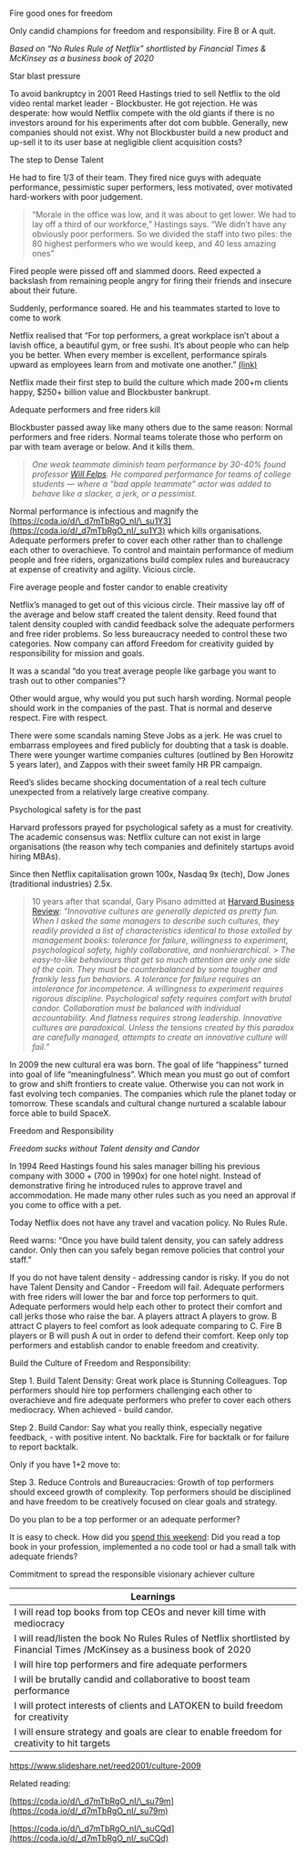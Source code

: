 Fire good ones for freedom

Only candid champions for freedom and responsibility. Fire B or A quit.

_Based on “No Rules Rule of Netflix” shortlisted by Financial Times & McKinsey as a business book of 2020_

Star blast pressure

To avoid bankruptcy in 2001 Reed Hastings tried to sell Netflix to the old video rental market leader - Blockbuster. He got rejection. He was desperate: how would Netflix compete with the old giants if there is no investors around for his experiments after dot com bubble. Generally, new companies should not exist. Why not Blockbuster build a new product and up-sell it to its user base at negligible client acquisition costs?

The step to Dense Talent

He had to fire 1/3 of their team. They fired nice guys with adequate performance, pessimistic super performers, less motivated, over motivated hard-workers with poor judgement.

> “Morale in the office was low, and it was about to get lower. We had to lay off a third of our workforce,” Hastings says. “We didn’t have any obviously poor performers. So we divided the staff into two piles: the 80 highest performers who we would keep, and 40 less amazing ones”

Fired people were pissed off and slammed doors. Reed expected a backslash from remaining people angry for firing their friends and insecure about their future.

Suddenly, performance soared. He and his teammates started to love to come to work

Netflix realised that “For top performers, a great workplace isn’t about a lavish office, a beautiful gym, or free sushi. It’s about people who can help you be better. When every member is excellent, performance spirals upward as employees learn from and motivate one another.” [(link)](https://yourstory.com/2020/09/ys-learn-netflix-ceo-reed-hastings-book-no-rules-rule)

Netflix made their first step to build the culture which made 200+m clients happy, $250+ billion value and Blockbuster bankrupt.

Adequate performers and free riders kill

Blockbuster passed away like many others due to the same reason: Normal performers and free riders. Normal teams tolerate those who perform on par with team average or below. And it kills them.

> _One weak teammate diminish team performance by 30-40% found professor_ _[Will Felps](https://www.business.unsw.edu.au/our-people/willfelps). He compared performance for teams of college students — where a “bad apple teammate” actor was added to behave like a slacker, a jerk, or a pessimist._

Normal performance is infectious and magnify the [https://coda.io/d/\_d7mTbRgO_nI/\_su1Y3](https://coda.io/d/_d7mTbRgO_nI/_su1Y3) which kills organisations. Adequate performers prefer to cover each other rather than to challenge each other to overachieve. To control and maintain performance of medium people and free riders, organizations build complex rules and bureaucracy at expense of creativity and agility. Vicious circle.

Fire average people and foster candor to enable creativity

Netflix’s managed to get out of this vicious circle. Their massive lay off of the average and below staff created the talent density. Reed found that talent density coupled with candid feedback solve the adequate performers and free rider problems. So less bureaucracy needed to control these two categories. Now company can afford Freedom for creativity guided by responsibility for mission and goals.

It was a scandal “do you treat average people like garbage you want to trash out to other companies”?

Other would argue, why would you put such harsh wording. Normal people should work in the companies of the past. That is normal and deserve respect. Fire with respect.

There were some scandals naming Steve Jobs as a jerk. He was cruel to embarrass employees and fired publicly for doubting that a task is doable. There were younger wartime companies cultures (outlined by Ben Horowitz 5 years later), and Zappos with their sweet family HR PR campaign.

Reed’s slides became shocking documentation of a real tech culture unexpected from a relatively large creative company.

Psychological safety is for the past

Harvard professors prayed for psychological safety as a must for creativity. The academic consensus was: Netflix culture can not exist in large organisations (the reason why tech companies and definitely startups avoid hiring MBAs).

Since then Netflix capitalisation grown 100x, Nasdaq 9x (tech), Dow Jones (traditional industries) 2.5x.

> 10 years after that scandal, Gary Pisano admitted at [Harvard Business Review](https://hbr.org/2019/01/the-hard-truth-about-innovative-cultures):
> _“Innovative cultures are generally depicted as pretty fun. When I asked the same managers to describe such cultures, they readily provided a list of characteristics identical to those extolled by management books: tolerance for failure, willingness to experiment, psychological safety, highly collaborative, and nonhierarchical._ > _The easy-to-like behaviours that get so much attention are only one side of the coin. They must be counterbalanced by some tougher and frankly less fun behaviors._ _A tolerance for failure requires an intolerance for incompetence. A willingness to experiment requires rigorous discipline._ _Psychological safety requires comfort with brutal candor._ _Collaboration must be balanced with individual accountability. And flatness requires strong leadership._ _Innovative cultures are paradoxical._ _Unless the tensions created by this paradox are carefully managed, attempts to create an innovative culture will fail.”_

In 2009 the new cultural era was born. The goal of life “happiness” turned into goal of life “meaningfulness”. Which mean you must go out of comfort to grow and shift frontiers to create value. Otherwise you can not work in fast evolving tech companies. The companies which rule the planet today or tomorrow. These scandals and cultural change nurtured a scalable labour force able to build SpaceX.

Freedom and Responsibility

_Freedom sucks without Talent density and Candor_

In 1994 Reed Hastings found his sales manager billing his previous company with $3000+ ($700 in 1990x) for one hotel night. Instead of demonstrative firing he introduced rules to approve travel and accommodation. He made many other rules such as you need an approval if you come to office with a pet.

Today Netflix does not have any travel and vacation policy. No Rules Rule.

Reed warns: “Once you have build talent density, you can safely address candor. Only then can you safely began remove policies that control your staff.”

If you do not have talent density - addressing candor is risky. If you do not have Talent Density and Candor - Freedom will fail. Adequate performers with free riders will lower the bar and force top performers to quit. Adequate performers would help each other to protect their comfort and call jerks those who raise the bar. A players attract A players to grow. B attract C players to feel comfort as look adequate comparing to C. Fire B players or B will push A out in order to defend their comfort. Keep only top performers and establish candor to enable freedom and creativity.

Build the Culture of Freedom and Responsibility:

Step 1. Build Talent Density: Great work place is Stunning Colleagues. Top performers should hire top performers challenging each other to overachieve and fire adequate performers who prefer to cover each others mediocracy. When achieved - build candor.

Step 2. Build Candor: Say what you really think, especially negative feedback, - with positive intent. No backtalk. Fire for backtalk or for failure to report backtalk.

Only if you have 1+2 move to:

Step 3. Reduce Controls and Bureaucracies: Growth of top performers should exceed growth of complexity. Top performers should be disciplined and have freedom to be creatively focused on clear goals and strategy.

Do you plan to be a top performer or an adequate performer?

It is easy to check. How did you [spend this weekend](https://coda.io/d/_d7mTbRgO_nI/Weekends-what-you-do-over-a-weekend-is-who-you-are_suCC6): Did you read a top book in your profession, implemented a no code tool or had a small talk with adequate friends?

Commitment to spread the responsible visionary achiever culture

| Learnings                                                                                                                 |
| ------------------------------------------------------------------------------------------------------------------------- |
| I will read top books from top CEOs and never kill time with mediocracy                                                   |
| I will read/listen the book No Rules Rules of Netflix shortlisted by Financial Times /McKinsey as a business book of 2020 |
| I will hire top performers and fire adequate performers                                                                   |
| I will be brutally candid and collaborative to boost team performance                                                     |
| I will protect interests of clients and LATOKEN to build freedom for creativity                                           |
| I will ensure strategy and goals are clear to enable freedom for creativity to hit targets                                |

https://www.slideshare.net/reed2001/culture-2009

Related reading:

[https://coda.io/d/\_d7mTbRgO_nI/\_su79m](https://coda.io/d/_d7mTbRgO_nI/_su79m)

[https://coda.io/d/\_d7mTbRgO_nI/\_suCQd](https://coda.io/d/_d7mTbRgO_nI/_suCQd)

